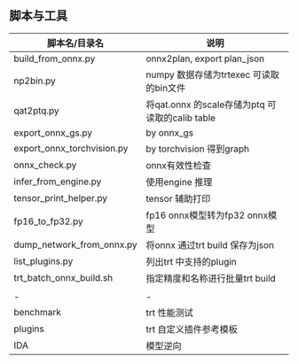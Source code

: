 ## 脚本与工具    

|脚本名/目录名| 说明|  
|----  |----|  
|build_from_onnx.py | onnx2plan, export plan_json |   
|np2bin.py| numpy 数据存储为trtexec 可读取的bin文件  |      
|qat2ptq.py| 将qat.onnx 的scale存储为ptq 可读取的calib table |     
|export_onnx_gs.py| by onnx_gs  |       
|export_onnx_torchvision.py|  by torchvision 得到graph|     
|onnx_check.py|onnx有效性检查 |     
|infer_from_engine.py| 使用engine 推理 |    
|tensor_print_helper.py| tensor 辅助打印|      
|fp16_to_fp32.py|fp16 onnx模型转为fp32 onnx模型|    
|dump_network_from_onnx.py| 将onnx 通过trt build 保存为json |   
|list_plugins.py| 列出trt 中支持的plugin|    
|trt_batch_onnx_build.sh| 指定精度和名称进行批量trt build|  
|   |   |  
| - | - |    
|benchmark  | trt 性能测试     |    
|plugins    | trt 自定义插件参考模板   |    
|IDA        | 模型逆向         |    

